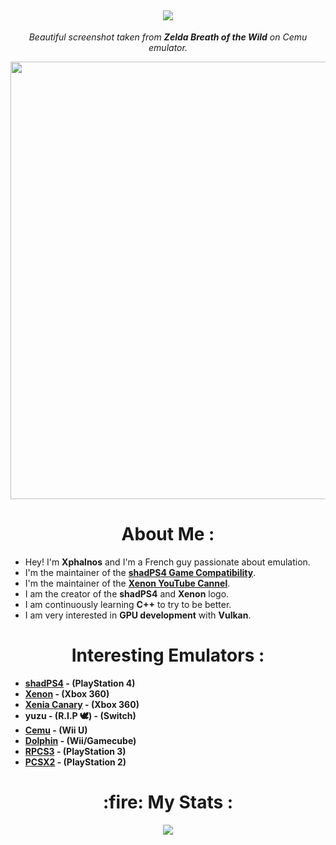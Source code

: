<!-- Number of Profile Views -->
<h2 align="center">
<img src="https://komarev.com/ghpvc/?username=Xphalnos&style=flat&color=blue"/>
</h2>

<!-- BOTW Image Description -->
<p align="center">
  <i>Beautiful screenshot taken from <b>Zelda Breath of the Wild</b> on Cemu emulator.</i>
</p>

<!-- BOTW Image -->
<p align="center">
  <img src="https://github.com/user-attachments/assets/3ebe1c0e-337a-4953-9476-1d304ea96a44" width="700">
</p>

<!-- Description of Me -->
<h1 align="center">
  <b>About Me :</b>
</h1>

- Hey! I'm **Xphalnos** and I'm a French guy passionate about emulation.
- I'm the maintainer of the [**shadPS4 Game Compatibility**](https://github.com/shadps4-emu/shadps4-game-compatibility).
- I'm the maintainer of the [**Xenon YouTube Cannel**](https://www.youtube.com/@Xenon.emulator).
- I am the creator of the **shadPS4** and **Xenon** logo.
- I am continuously learning **C++** to try to be better.
- I am very interested in **GPU development** with **Vulkan**.

<!-- List of Interesting Emulators -->
<h1 align="center">
  <b>Interesting Emulators :</b>
</h1>

- **[shadPS4](https://github.com/shadps4-emu/shadPS4) - (PlayStation 4)**
- **[Xenon](https://github.com/xenon-emu/xenon) - (Xbox 360)**
- **[Xenia Canary](https://github.com/xenia-canary/xenia-canary) - (Xbox 360)**
- **yuzu - (R.I.P :dove:) - (Switch)**
- **[Cemu](https://github.com/cemu-project/Cemu) - (Wii U)**
- **[Dolphin](https://github.com/dolphin-emu/dolphin) - (Wii/Gamecube)**
- **[RPCS3](https://github.com/RPCS3/rpcs3) - (PlayStation 3)**
- **[PCSX2](https://github.com/PCSX2/pcsx2) - (PlayStation 2)**

<!-- Some Statistics About Me -->
<h1 align="center">
  <b>:fire: My Stats :</b>
</h1>

<p align="center">
  <a href="https://github.com/Xphalnos/Xphalnos/blob/main/Profile%20Picture.png"><img src="http://github-readme-streak-stats.herokuapp.com?user=Xphalnos&theme=dark&background=000000"></a>
</p>
